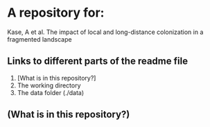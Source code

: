# A repository for:

Kase, A et al. The impact of local and long-distance colonization in a fragmented landscape

## Links to different parts of the readme file

1. [What is in this repository?]
2. The working directory
3. The data folder (./data)

## (What is in this repository?)
